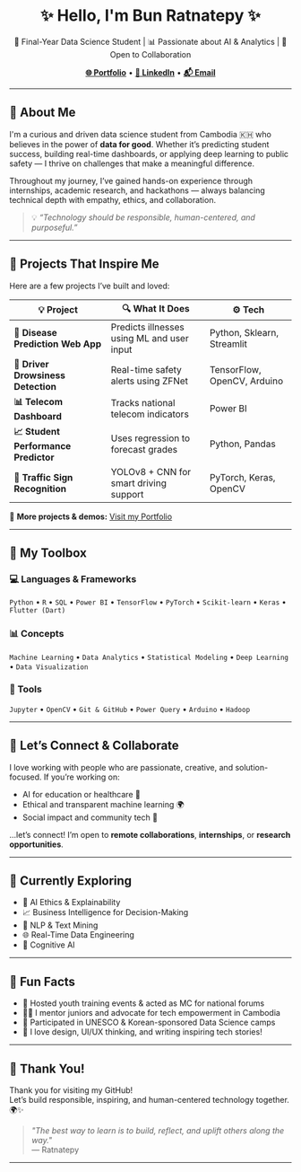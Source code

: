 <h1 align="center">✨ Hello, I'm Bun Ratnatepy ✨</h1>

<p align="center">
  🌱 Final-Year Data Science Student | 📊 Passionate about AI & Analytics | 🤝 Open to Collaboration
</p>

<p align="center">
  <a href="https://ratnatepy.github.io/Portfolio"><strong>🌐 Portfolio</strong></a> •
  <a href="https://www.linkedin.com/in/bun-ratnatepy-5859342b6"><strong>🔗 LinkedIn</strong></a> •
  <a href="mailto:bunratnatepy@gmail.com"><strong>📬 Email</strong></a>
</p>

---

## 👩 About Me

I'm a curious and driven data science student from Cambodia 🇰🇭 who believes in the power of **data for good**. Whether it’s predicting student success, building real-time dashboards, or applying deep learning to public safety — I thrive on challenges that make a meaningful difference.

Throughout my journey, I’ve gained hands-on experience through internships, academic research, and hackathons — always balancing technical depth with empathy, ethics, and collaboration.

> 💡 _“Technology should be responsible, human-centered, and purposeful.”_

---

## 🚀 Projects That Inspire Me

Here are a few projects I’ve built and loved:

| 💡 Project | 🔍 What It Does | ⚙️ Tech |
|-----------|-----------------|---------|
| **🔬 Disease Prediction Web App** | Predicts illnesses using ML and user input | Python, Sklearn, Streamlit |
| **🚗 Driver Drowsiness Detection** | Real-time safety alerts using ZFNet | TensorFlow, OpenCV, Arduino |
| **📊 Telecom Dashboard** | Tracks national telecom indicators | Power BI |
| **📈 Student Performance Predictor** | Uses regression to forecast grades | Python, Pandas |
| **🛑 Traffic Sign Recognition** | YOLOv8 + CNN for smart driving support | PyTorch, Keras, OpenCV |

🎯 **More projects & demos:** [Visit my Portfolio](https://ratnatepy.github.io/Portfolio)

---

## 🧠 My Toolbox

### 💻 Languages & Frameworks
`Python` • `R` • `SQL` • `Power BI` • `TensorFlow` • `PyTorch` • `Scikit-learn` • `Keras` • `Flutter (Dart)`

### 📊 Concepts
`Machine Learning` • `Data Analytics` • `Statistical Modeling` • `Deep Learning` • `Data Visualization`

### 🔧 Tools
`Jupyter` • `OpenCV` • `Git & GitHub` • `Power Query` • `Arduino` • `Hadoop`

---

## 🤝 Let’s Connect & Collaborate

I love working with people who are passionate, creative, and solution-focused. If you’re working on:

- AI for education or healthcare 💙  
- Ethical and transparent machine learning 🌍  
- Social impact and community tech 🧠

…let’s connect! I’m open to **remote collaborations**, **internships**, or **research opportunities**.

---

## 📌 Currently Exploring

- 🤖 AI Ethics & Explainability  
- 📈 Business Intelligence for Decision-Making  
- 💬 NLP & Text Mining  
- 🌐 Real-Time Data Engineering  
- 🧠 Cognitive AI

---

## 🌟 Fun Facts

- 🎤 Hosted youth training events & acted as MC for national forums  
- 🧑‍🏫 I mentor juniors and advocate for tech empowerment in Cambodia  
- 🥇 Participated in UNESCO & Korean-sponsored Data Science camps  
- 🎨 I love design, UI/UX thinking, and writing inspiring tech stories!

---

## 🙌 Thank You!

Thank you for visiting my GitHub!  
Let’s build responsible, inspiring, and human-centered technology together. 🌍✨

> _"The best way to learn is to build, reflect, and uplift others along the way."_  
> — Ratnatepy

---
